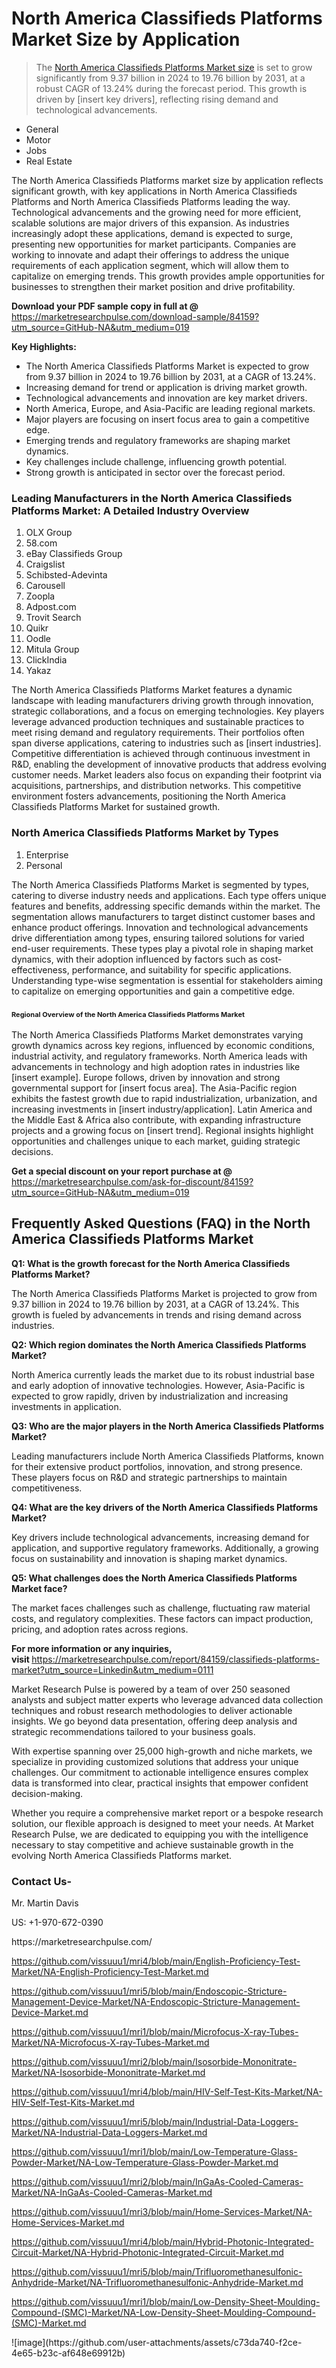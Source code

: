 <h1>North America Classifieds Platforms Market&nbsp;Size by Application</h1><blockquote><p>The <a href="https://marketresearchpulse.com/download-sample/84159?utm_source=GitHub-NA&amp;utm_medium=019">North America Classifieds Platforms Market size</a> is set to grow significantly from 9.37 billion in 2024 to 19.76 billion by 2031, at a robust CAGR of 13.24% during the forecast period. This growth is driven by [insert key drivers], reflecting rising demand and technological advancements.</p></blockquote><ul><li>General <li> Motor <li> Jobs <li> Real Estate</li></ul><p>The North America Classifieds Platforms market size by application reflects significant growth, with key applications in North America Classifieds Platforms and North America Classifieds Platforms leading the way. Technological advancements and the growing need for more efficient, scalable solutions are major drivers of this expansion. As industries increasingly adopt these applications, demand is expected to surge, presenting new opportunities for market participants. Companies are working to innovate and adapt their offerings to address the unique requirements of each application segment, which will allow them to capitalize on emerging trends. This growth provides ample opportunities for businesses to strengthen their market position and drive profitability.</p><p><strong>Download your PDF sample copy in full at @ </strong><a href="https://marketresearchpulse.com/download-sample/84159?utm_source=GitHub-NA&amp;utm_medium=019">https://marketresearchpulse.com/download-sample/84159?utm_source=GitHub-NA&amp;utm_medium=019</a></p><p><strong>Key Highlights: </strong></p><ul><li>The North America Classifieds Platforms Market is expected to grow from 9.37 billion in 2024 to 19.76 billion by 2031, at a CAGR of 13.24%.</li><li>Increasing demand for trend or application is driving market growth.</li><li>Technological advancements and innovation are key market drivers.</li><li>North America, Europe, and Asia-Pacific are leading regional markets.</li><li>Major players are focusing on insert focus area to gain a competitive edge.</li><li>Emerging trends and regulatory frameworks are shaping market dynamics.</li><li>Key challenges include challenge, influencing growth potential.</li><li>Strong growth is anticipated in sector over the forecast period.</li></ul><h3>Leading Manufacturers in the North America Classifieds Platforms Market: A Detailed Industry Overview</h3><ol><li>OLX Group</li><li>58.com</li><li>eBay Classifieds Group</li><li>Craigslist</li><li>Schibsted-Adevinta</li><li>Carousell</li><li>Zoopla</li><li>Adpost.com</li><li>Trovit Search</li><li>Quikr</li><li>Oodle</li><li>Mitula Group</li><li>ClickIndia</li><li>Yakaz</li></ol><div class="flex max-w-full flex-col flex-grow"><div class="min-h-8 text-message flex w-full flex-col items-end gap-2 whitespace-normal break-words [.text-message+&amp;]:mt-5" dir="auto" data-message-author-role="assistant" data-message-id="fd8432e4-4910-450d-b182-61b7bfb0a01f" data-message-model-slug="gpt-4o"><div class="flex w-full flex-col gap-1 empty:hidden first:pt-[3px]"><div class="markdown prose w-full break-words dark:prose-invert light"><p>The North America Classifieds Platforms Market features a dynamic landscape with leading manufacturers driving growth through innovation, strategic collaborations, and a focus on emerging technologies. Key players leverage advanced production techniques and sustainable practices to meet rising demand and regulatory requirements. Their portfolios often span diverse applications, catering to industries such as [insert industries]. Competitive differentiation is achieved through continuous investment in R&amp;D, enabling the development of innovative products that address evolving customer needs. Market leaders also focus on expanding their footprint via acquisitions, partnerships, and distribution networks. This competitive environment fosters advancements, positioning the North America Classifieds Platforms Market for sustained growth.</p></div></div></div></div><h3>North America Classifieds Platforms Market by Types</h3><ol><li>Enterprise <li> Personal</li></ol><div class="flex max-w-full flex-col flex-grow"><div class="min-h-8 text-message flex w-full flex-col items-end gap-2 whitespace-normal break-words [.text-message+&amp;]:mt-5" dir="auto" data-message-author-role="assistant" data-message-id="084470be-0bb7-4664-bddf-5156b4f41249" data-message-model-slug="gpt-4o-mini"><div class="flex w-full flex-col gap-1 empty:hidden first:pt-[3px]"><div class="markdown prose w-full break-words dark:prose-invert light"><p>The North America Classifieds Platforms Market is segmented by types, catering to diverse industry needs and applications. Each type offers unique features and benefits, addressing specific demands within the market. The segmentation allows manufacturers to target distinct customer bases and enhance product offerings. Innovation and technological advancements drive differentiation among types, ensuring tailored solutions for varied end-user requirements. These types play a pivotal role in shaping market dynamics, with their adoption influenced by factors such as cost-effectiveness, performance, and suitability for specific applications. Understanding type-wise segmentation is essential for stakeholders aiming to capitalize on emerging opportunities and gain a competitive edge.</p></div></div></div></div><h3><span style="font-size: 11px;">Regional Overview of the North America Classifieds Platforms Market</span></h3><div class="flex max-w-full flex-col flex-grow"><div class="min-h-8 text-message flex w-full flex-col items-end gap-2 whitespace-normal break-words [.text-message+&amp;]:mt-5" dir="auto" data-message-author-role="assistant" data-message-id="e9038762-ce64-4e30-91c9-9bd413514231" data-message-model-slug="gpt-4o-mini"><div class="flex w-full flex-col gap-1 empty:hidden first:pt-[3px]"><div class="markdown prose w-full break-words dark:prose-invert light"><p>The North America Classifieds Platforms Market demonstrates varying growth dynamics across key regions, influenced by economic conditions, industrial activity, and regulatory frameworks. North America leads with advancements in technology and high adoption rates in industries like [insert example]. Europe follows, driven by innovation and strong governmental support for [insert focus area]. The Asia-Pacific region exhibits the fastest growth due to rapid industrialization, urbanization, and increasing investments in [insert industry/application]. Latin America and the Middle East &amp; Africa also contribute, with expanding infrastructure projects and a growing focus on [insert trend]. Regional insights highlight opportunities and challenges unique to each market, guiding strategic decisions.</p></div></div></div></div><p><strong>Get a special discount on your report purchase at @ </strong><a href="https://marketresearchpulse.com/ask-for-discount/84159?utm_source=GitHub-NA&amp;utm_medium=019">https://marketresearchpulse.com/ask-for-discount/84159?utm_source=GitHub-NA&amp;utm_medium=019</a></p><h2>Frequently Asked Questions (FAQ) in the North America Classifieds Platforms Market</h2><p><strong>Q1: What is the growth forecast for the North America Classifieds Platforms Market?</strong></p><p>The North America Classifieds Platforms Market is projected to grow from 9.37 billion in 2024 to 19.76 billion by 2031, at a CAGR of 13.24%. This growth is fueled by advancements in trends and rising demand across industries.</p><p><strong>Q2: Which region dominates the North America Classifieds Platforms Market?</strong></p><p>North America currently leads the market due to its robust industrial base and early adoption of innovative technologies. However, Asia-Pacific is expected to grow rapidly, driven by industrialization and increasing investments in application.</p><p><strong>Q3: Who are the major players in the North America Classifieds Platforms Market?</strong></p><p>Leading manufacturers include North America Classifieds Platforms, known for their extensive product portfolios, innovation, and strong presence. These players focus on R&amp;D and strategic partnerships to maintain competitiveness.</p><p><strong>Q4: What are the key drivers of the North America Classifieds Platforms Market?</strong></p><p>Key drivers include technological advancements, increasing demand for application, and supportive regulatory frameworks. Additionally, a growing focus on sustainability and innovation is shaping market dynamics.</p><p><strong>Q5: What challenges does the North America Classifieds Platforms Market face?</strong></p><p>The market faces challenges such as challenge, fluctuating raw material costs, and regulatory complexities. These factors can impact production, pricing, and adoption rates across regions.</p><p><strong>For more information or any inquiries, visit&nbsp;</strong><a href="https://marketresearchpulse.com/report/84159/classifieds-platforms-market?utm_source=Linkedin&utm_medium=0111">https://marketresearchpulse.com/report/84159/classifieds-platforms-market?utm_source=Linkedin&utm_medium=0111</a></p><p>Market Research Pulse is powered by a team of over 250 seasoned analysts and subject matter experts who leverage advanced data collection techniques and robust research methodologies to deliver actionable insights. We go beyond data presentation, offering deep analysis and strategic recommendations tailored to your business goals.</p><p>With expertise spanning over 25,000 high-growth and niche markets, we specialize in providing customized solutions that address your unique challenges. Our commitment to actionable intelligence ensures complex data is transformed into clear, practical insights that empower confident decision-making.</p><p>Whether you require a comprehensive market report or a bespoke research solution, our flexible approach is designed to meet your needs. At Market Research Pulse, we are dedicated to equipping you with the intelligence necessary to stay competitive and achieve sustainable growth in the evolving North America Classifieds Platforms market.</p><h3><strong>Contact Us-</strong></h3><p>Mr. Martin Davis</p><p>US: +1-970-672-0390</p><p>https://marketresearchpulse.com/</p><p><a href="https://github.com/vissuuu1/mri4/blob/main/English-Proficiency-Test-Market/NA-English-Proficiency-Test-Market.md">https://github.com/vissuuu1/mri4/blob/main/English-Proficiency-Test-Market/NA-English-Proficiency-Test-Market.md</a></p><p><a href="https://github.com/vissuuu1/mri5/blob/main/Endoscopic-Stricture-Management-Device-Market/NA-Endoscopic-Stricture-Management-Device-Market.md">https://github.com/vissuuu1/mri5/blob/main/Endoscopic-Stricture-Management-Device-Market/NA-Endoscopic-Stricture-Management-Device-Market.md</a></p><p><a href="https://github.com/vissuuu1/mri1/blob/main/Microfocus-X-ray-Tubes-Market/NA-Microfocus-X-ray-Tubes-Market.md">https://github.com/vissuuu1/mri1/blob/main/Microfocus-X-ray-Tubes-Market/NA-Microfocus-X-ray-Tubes-Market.md</a></p><p><a href="https://github.com/vissuuu1/mri2/blob/main/Isosorbide-Mononitrate-Market/NA-Isosorbide-Mononitrate-Market.md">https://github.com/vissuuu1/mri2/blob/main/Isosorbide-Mononitrate-Market/NA-Isosorbide-Mononitrate-Market.md</a></p><p><a href="https://github.com/vissuuu1/mri4/blob/main/HIV-Self-Test-Kits-Market/NA-HIV-Self-Test-Kits-Market.md">https://github.com/vissuuu1/mri4/blob/main/HIV-Self-Test-Kits-Market/NA-HIV-Self-Test-Kits-Market.md</a></p><p><a href="https://github.com/vissuuu1/mri5/blob/main/Industrial-Data-Loggers-Market/NA-Industrial-Data-Loggers-Market.md">https://github.com/vissuuu1/mri5/blob/main/Industrial-Data-Loggers-Market/NA-Industrial-Data-Loggers-Market.md</a></p><p><a href="https://github.com/vissuuu1/mri1/blob/main/Low-Temperature-Glass-Powder-Market/NA-Low-Temperature-Glass-Powder-Market.md">https://github.com/vissuuu1/mri1/blob/main/Low-Temperature-Glass-Powder-Market/NA-Low-Temperature-Glass-Powder-Market.md</a></p><p><a href="https://github.com/vissuuu1/mri2/blob/main/InGaAs-Cooled-Cameras-Market/NA-InGaAs-Cooled-Cameras-Market.md">https://github.com/vissuuu1/mri2/blob/main/InGaAs-Cooled-Cameras-Market/NA-InGaAs-Cooled-Cameras-Market.md</a></p><p><a href="https://github.com/vissuuu1/mri3/blob/main/Home-Services-Market/NA-Home-Services-Market.md">https://github.com/vissuuu1/mri3/blob/main/Home-Services-Market/NA-Home-Services-Market.md</a></p><p><a href="https://github.com/vissuuu1/mri4/blob/main/Hybrid-Photonic-Integrated-Circuit-Market/NA-Hybrid-Photonic-Integrated-Circuit-Market.md">https://github.com/vissuuu1/mri4/blob/main/Hybrid-Photonic-Integrated-Circuit-Market/NA-Hybrid-Photonic-Integrated-Circuit-Market.md</a></p><p><a href="https://github.com/vissuuu1/mri5/blob/main/Trifluoromethanesulfonic-Anhydride-Market/NA-Trifluoromethanesulfonic-Anhydride-Market.md">https://github.com/vissuuu1/mri5/blob/main/Trifluoromethanesulfonic-Anhydride-Market/NA-Trifluoromethanesulfonic-Anhydride-Market.md</a></p><p><a href="https://github.com/vissuuu1/mri1/blob/main/Low-Density-Sheet-Moulding-Compound-(SMC)-Market/NA-Low-Density-Sheet-Moulding-Compound-(SMC)-Market.md">https://github.com/vissuuu1/mri1/blob/main/Low-Density-Sheet-Moulding-Compound-(SMC)-Market/NA-Low-Density-Sheet-Moulding-Compound-(SMC)-Market.md</a></p>
![image](https://github.com/user-attachments/assets/c73da740-f2ce-4e65-b23c-af648e69912b)
